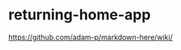 # returning-home-app

https://github.com/adam-p/markdown-here/wiki/
<!-- - **Screenshot:** A screenshot of your game.

- **Your game’s title**: A description of your game. Background info about why you chose the game is a nice touch.

- **Getting Started**: Include a link to your deployed game and any instructions you deem important.

- **Attributions**: Include links to any external resources (such as libraries or assets) you used to develop your application.

- **Technologies Used**: List of the technologies used, for example: JavaScript, HTML, CSS, etc.

- **Next Steps**: Planned future enhancements (icebox items).

- Your **`README.md`** file must be grammatically correct and free of spelling errors. -->
